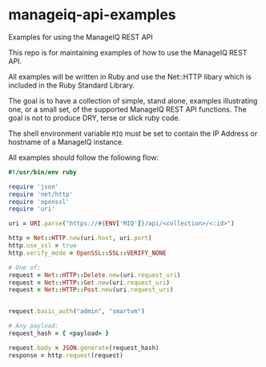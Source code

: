 # manageiq-api-examples
Examples for using the ManageIQ REST API

This repo is for maintaining examples of how to use the ManageIQ REST API.

All examples will be written in Ruby and use the Net::HTTP libary which is
included in the Ruby Standard Library.

The goal is to have a collection of simple, stand alone, examples illustrating
one, or a small set, of the supported ManageIQ REST API functions. The goal
is not to produce DRY, terse or slick ruby code.

The shell environment variable `MIQ` must be set to contain the IP Address or
hostname of a ManageIQ instance.

All examples should follow the following  flow:

```ruby
#!/usr/bin/env ruby

require 'json'
require 'net/http'
require 'openssl'
require 'uri'

uri = URI.parse("https://#{ENV['MIQ']}/api/<collection>/<:id>")

http = Net::HTTP.new(uri.host, uri.port)
http.use_ssl = true
http.verify_mode = OpenSSL::SSL::VERIFY_NONE

# One of:
request = Net::HTTP::Delete.new(uri.request_uri)
request = Net::HTTP::Get.new(uri.request_uri)
request = Net::HTTP::Post.new(uri.request_uri)


request.basic_auth("admin", "smartvm")

# Any payload:
request_hash = { <payload> }

request.body = JSON.generate(request_hash)
response = http.request(request)

```

